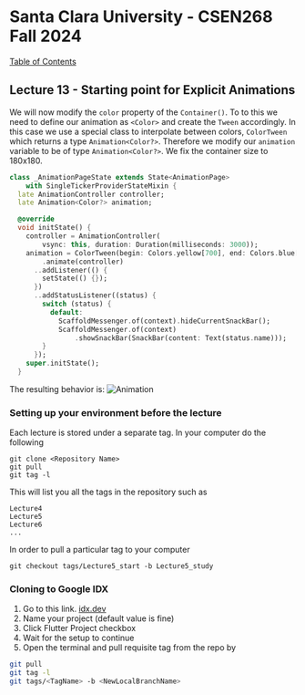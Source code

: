 # Santa Clara University - CSEN268 Fall 2024

[Table of Contents](/toc.md)

## Lecture 13 - Starting point for Explicit Animations

We will now modify the `color` property of the `Container()`. To to this we need to define our animation as `<Color>` and create the `Tween` accordingly. In this case we use a special class to interpolate between colors, `ColorTween` which returns a type `Animation<Color?>`. Therefore we modify our `animation` variable to be of type `Animation<Color?>`. We fix the container size to 180x180.
```dart
class _AnimationPageState extends State<AnimationPage>
    with SingleTickerProviderStateMixin {
  late AnimationController controller;
  late Animation<Color?> animation;

  @override
  void initState() {
    controller = AnimationController(
        vsync: this, duration: Duration(milliseconds: 3000));
    animation = ColorTween(begin: Colors.yellow[700], end: Colors.blue[400])
        .animate(controller)
      ..addListener(() {
        setState(() {});
      })
      ..addStatusListener((status) {
        switch (status) {
          default:
            ScaffoldMessenger.of(context).hideCurrentSnackBar();
            ScaffoldMessenger.of(context)
                .showSnackBar(SnackBar(content: Text(status.name)));
        }
      });
    super.initState();
  }
```

The resulting behavior is:
![Animation](/assets/images/AnimationDemo2Gif.gif)

### Setting up your environment before the lecture

Each lecture is stored under a separate tag. In your computer do the following

    git clone <Repository Name>
    git pull
    git tag -l

This will list you all the tags in the repository such as

    Lecture4
    Lecture5
    Lecture6
    ...

In order to pull a particular tag to your computer

    git checkout tags/Lecture5_start -b Lecture5_study

### Cloning to Google IDX

1. Go to this link. [idx.dev](https://idx.google.com/import?url=https://github.com/mehmetartun/CSEN268-F24)
2. Name your project (default value is fine)
3. Click Flutter Project checkbox
4. Wait for the setup to continue
5. Open the terminal and pull requisite tag from the repo by
```zsh
git pull
git tag -l
git tags/<TagName> -b <NewLocalBranchName>
```



